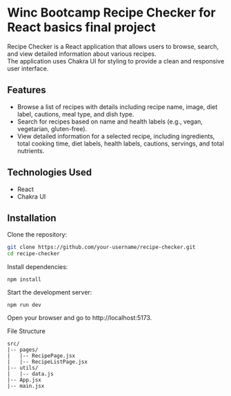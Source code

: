 # Winc Bootcamp Recipe Checker for React basics final project

Recipe Checker is a React application that allows users to browse, search, and view detailed information about various recipes.\
The application uses Chakra UI for styling to provide a clean and responsive user interface.

## Features

- Browse a list of recipes with details including recipe name, image, diet label, cautions, meal type, and dish type.
- Search for recipes based on name and health labels (e.g., vegan, vegetarian, gluten-free).
- View detailed information for a selected recipe, including ingredients, total cooking time, diet labels, health labels, cautions, servings, and total nutrients.

## Technologies Used

- React
- Chakra UI

## Installation

Clone the repository:
```bash
git clone https://github.com/your-username/recipe-checker.git
cd recipe-checker
```
Install dependencies:
```
npm install
```
Start the development server:
```
npm run dev
```
Open your browser and go to http://localhost:5173.

File Structure
```
src/
|-- pages/
|   |-- RecipePage.jsx
|   |-- RecipeListPage.jsx
|-- utils/
|   |-- data.js
|-- App.jsx
|-- main.jsx
```
